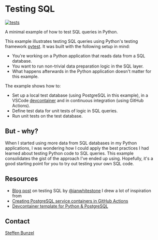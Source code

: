 # Testing SQL

[![tests](https://github.com/sbunzel/testing-sql/actions/workflows/tests.yml/badge.svg)](https://github.com/sbunzel/testing-sql/actions/workflows/tests.yml)

A minimal example of how to test SQL queries in Python.

This example illustrates testing SQL queries using Python's testing framework [pytest](https://docs.pytest.org/en/latest/). It was built with the following setup in mind:

* You're working on a Python application that reads data from a SQL database.
* You want to run non-trivial data preparation logic in the SQL layer.
* What happens afterwards in the Python application doesn't matter for this example.

The example shows how to:

* Set up a local test database (using PostgreSQL in this example), in a VSCode [devcontainer](https://code.visualstudio.com/docs/remote/containers) and in continuous integration (using GitHub Actions).
* Define test data for unit tests of logic in SQL queries.
* Run unit tests on the test database.

## But - why?

When I started using more data from SQL databases in my Python applications, I was wondering how I could apply the best practices I had learned about testing Python code to SQL queries. This example consolidates the gist of the approach I've ended up using. Hopefully, it's a good starting point for you to try out testing your own SQL code.

## Resources

* [Blog post](https://ianwhitestone.work/testing-sql/) on testing SQL by [@ianwhitestone](https://twitter.com/ianwhitestone) I drew a lot of inspiration from
* [Creating PostgreSQL service containers in GitHub Actions](https://docs.github.com/en/actions/using-containerized-services/creating-postgresql-service-containers)
* [Devcontainer template for Python & PostgreSQL](https://github.com/microsoft/vscode-dev-containers/tree/main/containers/python-3-postgres)

## Contact

[Steffen Bunzel](https://steffenbunzel.com/contact/)
